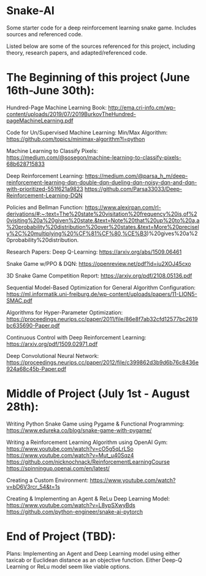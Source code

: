 # Snake-AI
Some starter code for a deep reinforcement learning snake game. Includes sources and referenced code.

Listed below are some of the sources referenced for this project, including theory, research papers, and adapted/referenced code.

# The Beginning of this project (June 16th-June 30th):

Hundred-Page Machine Learning Book:
http://ema.cri-info.cm/wp-content/uploads/2019/07/2019BurkovTheHundred-pageMachineLearning.pdf

Code for Un/Supervised Machine Learning:
  Min/Max Algorithm:
  https://github.com/topics/minimax-algorithm?l=python

Machine Learning to Classify Pixels:
https://medium.com/@sosegon/machine-learning-to-classify-pixels-68b628715833

Deep Reinforcement Learning:
https://medium.com/@parsa_h_m/deep-reinforcement-learning-dqn-double-dqn-dueling-dqn-noisy-dqn-and-dqn-with-prioritized-551f621a9823
https://github.com/Parsa33033/Deep-Reinforcement-Learning-DQN

Policies and Bellman Function:
https://www.alexirpan.com/rl-derivations/#:~:text=The%20state%20visitation%20frequency%20is,of%20visiting%20a%20given%20state.&text=Note%20that%20up%20to%20a,a%20probability%20distribution%20over%20states.&text=More%20precisely%2C%20multiplying%20%CF%81%CF%80,%CE%B3)%20gives%20a%20probability%20distribution.




Research Papers:
  Deep Q-Learning:
  https://arxiv.org/abs/1509.06461
  
  Snake Game w/PPO & DQN:
  https://openreview.net/pdf?id=iu2XOJ45cxo
  
  3D Snake Game Competition Report:
  https://arxiv.org/pdf/2108.05136.pdf
  
  Sequential Model-Based Optimization for General Algorithm Configuration:
  https://ml.informatik.uni-freiburg.de/wp-content/uploads/papers/11-LION5-SMAC.pdf
  
  Algorithms for Hyper-Parameter Optimization:
  https://proceedings.neurips.cc/paper/2011/file/86e8f7ab32cfd12577bc2619bc635690-Paper.pdf
  
  Continuous Control with Deep Reinforcement Learning:
  https://arxiv.org/pdf/1509.02971.pdf
  
  Deep Convolutional Neural Network:
  https://proceedings.neurips.cc/paper/2012/file/c399862d3b9d6b76c8436e924a68c45b-Paper.pdf
  
  
  
  
  
# Middle of Project (July 1st - August 28th):

  Writing Python Snake Game using Pygame & Functional Programming:
  https://www.edureka.co/blog/snake-game-with-pygame/
  
  Writing a Reinforcement Learning Algorithm using OpenAI Gym:
  https://www.youtube.com/watch?v=cO5g5qLrLSo
  https://www.youtube.com/watch?v=Mut_u40Sqz4
  https://github.com/nicknochnack/ReinforcementLearningCourse
  https://spinningup.openai.com/en/latest/
  
  Creating a Custom Environment:
  https://www.youtube.com/watch?v=bD6V3rcr_54&t=1s
  
  Creating & Implementing an Agent & ReLu Deep Learning Model:
  https://www.youtube.com/watch?v=L8ypSXwyBds
  https://github.com/python-engineer/snake-ai-pytorch
  
  # End of Project (TBD):
  Plans:
    Implementing an Agent and Deep Learning model using either taxicab or Euclidean distance as an objective function.
    Either Deep-Q Learning or ReLu model seem like viable options.
